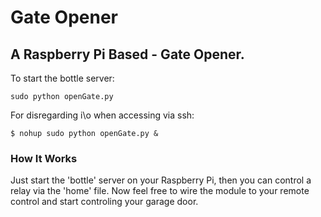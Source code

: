 # Gate Opener
## A Raspberry Pi Based - Gate Opener.
To start the bottle server:
```
sudo python openGate.py
```
For disregarding i\o when accessing via ssh:
```
$ nohup sudo python openGate.py &
```
### How It Works
Just start the 'bottle' server on your Raspberry Pi, then you can control a relay via the 'home' file. Now feel free to wire the module to your remote control and start controling your garage door.
